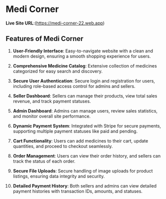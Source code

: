 



# Medi Corner

**Live Site URL**:(https://medi-corner-22.web.app)


<!-- **Admin Username**:   admin@email.com
**Admin Password**:   111111 -->




## Features of Medi Corner

1. **User-Friendly Interface**: Easy-to-navigate website with a clean and modern design, ensuring a smooth shopping experience for users.

2. **Comprehensive Medicine Catalog**: Extensive collection of medicines categorized for easy search and discovery.

3. **Secure User Authentication**: Secure login and registration for users, including role-based access control for admins and sellers.

4. **Seller Dashboard**: Sellers can manage their products, view total sales revenue, and track payment statuses.

5. **Admin Dashboard**: Admins can manage users, review sales statistics, and monitor overall site performance.

6. **Dynamic Payment System**: Integrated with Stripe for secure payments, supporting multiple payment statuses like paid and pending.

7. **Cart Functionality**: Users can add medicines to their cart, update quantities, and proceed to checkout seamlessly.

8. **Order Management**: Users can view their order history, and sellers can track the status of each order.

9. **Secure File Uploads**: Secure handling of image uploads for product listings, ensuring data integrity and security.

10. **Detailed Payment History**: Both sellers and admins can view detailed payment histories with transaction IDs, amounts, and statuses.




